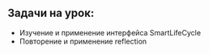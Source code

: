 ## Задачи на урок:

- Изучение и применение интерфейса SmartLifeCycle
- Повторение и применение reflection
